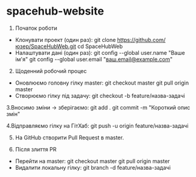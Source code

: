 # spacehub-website

1. Початок роботи
 - Клонувати проект (один раз):
   git clone https://github.com/юзер/SpaceHubWeb.git
   cd SpaceHubWeb
 - Налаштувати дані (один раз):
   git config --global user.name "Ваше ім'я"
   git config --global user.email "ваш.email@example.com"

2. Щоденний робочий процес
 - Оновлюємо головну гілку master:
   git checkout master
   git pull origin master
 - Створюємо гілку під задачу:
   git checkout -b feature/назва-задачі

3.Вносимо зміни -> зберігаємо:
   git add .
   git commit -m "Короткий опис змін"
  
4.Відправляємо гілку на ГітХаб:
   git push -u origin feature/назва-задачі
   
5. На GitHub створити Pull Request в master.


4. Після злиття PR
 - Перейти на master:
   git checkout master
   git pull origin master
 - Видалити локальну гілку:
   git branch -d feature/назва-задачі

